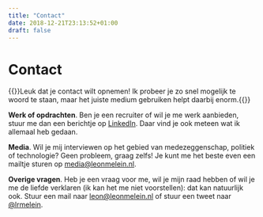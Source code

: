 ```yaml
---
title: "Contact"
date: 2018-12-21T23:13:52+01:00
draft: false
---
```


# Contact

{{<lead>}}Leuk dat je contact wilt opnemen! Ik probeer je zo snel mogelijk te woord te staan, maar het juiste medium gebruiken helpt daarbij enorm.{{</lead>}}

**Werk of opdrachten**. Ben je een recruiter of wil je me werk aanbieden, stuur me dan een berichtje op [LinkedIn](https://www.linkedin.com/in/leonmelein). Daar vind je ook meteen wat ik allemaal heb gedaan.

**Media**. Wil je mij interviewen op het gebied van medezeggenschap, politiek of technologie? Geen probleem, graag zelfs! Je kunt me het beste even een mailtje sturen op [media@leonmelein.nl](mailto:media@leonmelein.nl). 

**Overige vragen**. Heb je een vraag voor me, wil je mijn raad hebben of wil je me de liefde verklaren (ik kan het me niet voorstellen): dat kan natuurlijk ook. Stuur een mail naar [leon@leonmelein.nl](mailto:leon@leonmelein.nl) of stuur een tweet naar [@lrmelein](https://www.twitter.com/lrmelein).